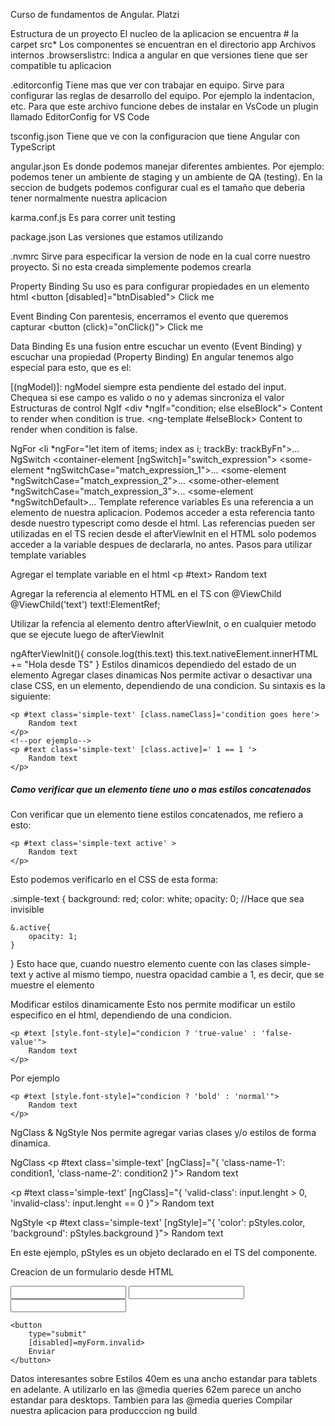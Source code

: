 Curso de fundamentos de Angular. Platzi

Estructura de un proyecto
El nucleo de la aplicacion se encuentra # la carpet src*
Los componentes se encuentran en el directorio app
Archivos internos
.browserslistrc:
Indica a angular en que versiones tiene que ser compatible tu aplicacion

.editorconfig
Tiene mas que ver con trabajar en equipo.
Sirve para configurar las reglas de desarrollo del equipo.
Por ejemplo la indentacion, etc.
Para que este archivo funcione debes de instalar en VsCode un plugin llamado EditorConfig for VS Code

tsconfig.json
Tiene que ve con la configuracion que tiene Angular con TypeScript

angular.json
Es donde podemos manejar diferentes ambientes.
Por ejemplo: podemos tener un ambiente de staging y un ambiente de QA (testing).
En la seccion de budgets podemos configurar cual es el tamaño que deberia tener normalmente nuestra aplicacion

karma.conf.js
Es para correr unit testing

package.json
Las versiones que estamos utilizando

.nvmrc
Sirve para especificar la version de node en la cual corre nuestro proyecto.
Si no esta creada simplemente podemos crearla

Property Binding
Su uso es para configurar propiedades en un elemento html
<button [disabled]="btnDisabled"> Click me </button>

Event Binding
Con parentesis, encerramos el evento que queremos capturar
<button (click)="onClick()"> Click me </button>

Data Binding
Es una fusion entre escuchar un evento (Event Binding) y escuchar una propiedad (Property Binding)
En angular tenemos algo especial para esto, que es el:

[(ngModel)]: ngModel siempre esta pendiente del estado del input. Chequea si ese campo es valido o no y ademas sincroniza el valor
Estructuras de control
NgIf
    <div *ngIf="condition; else elseBlock">
        Content to render when condition is true.
    </div>
    <ng-template #elseBlock>
        Content to render when condition is false.
    </ng-template>

NgFor
    <li *ngFor="let item of items; index as i; trackBy: trackByFn">...</li>
NgSwitch
    <container-element [ngSwitch]="switch_expression">
        <!-- the same view can be shown in more than one case -->
        <some-element *ngSwitchCase="match_expression_1">...</some-element>
        <some-element *ngSwitchCase="match_expression_2">...</some-element>
        <some-other-element *ngSwitchCase="match_expression_3">...</some-other-element>
        <!--default case when there are no matches -->
        <some-element *ngSwitchDefault>...</some-element>
    </container-element>
Template reference variables
Es una referencia a un elemento de nuestra aplicacion. Podemos acceder a esta referencia tanto desde nuestro typescript como desde el html.
Las referencias pueden ser utilizadas en el TS recien desde el afterViewInit
en el HTML solo podemos acceder a la variable despues de declararla, no antes.
Pasos para utilizar template variables

Agregar el template variable en el html
    <p #text>
        Random text
    </p>
Agregar la referencia al elemento HTML en el TS con @ViewChild
@ViewChild('text') text!:ElementRef;

Utilizar la refencia al elemento dentro afterViewInit, o en cualquier metodo que se ejecute luego de afterViewInit

  ngAfterViewInit(){
    console.log(this.text)
    this.text.nativeElement.innerHTML += "Hola desde TS"
  }
Estilos dinamicos dependiedo del estado de un elemento
Agregar clases dinamicas
Nos permite activar o desactivar una clase CSS, en un elemento, dependiendo de una condicion.
Su sintaxis es la siguiente:

    <p #text class='simple-text' [class.nameClass]='condition goes here'>
        Random text
    </p>
    <!--por ejemplo-->
    <p #text class='simple-text' [class.active]=' 1 == 1 '>
        Random text
    </p>

<h5>Como verificar que un elemento tiene uno o mas estilos concatenados</h5>
Con verificar que un elemento tiene estilos concatenados, me refiero a esto:

    <p #text class='simple-text active' >
        Random text
    </p>
Esto podemos verificarlo en el CSS de esta forma:

.simple-text {
    background: red;
    color: white;
    opacity: 0; //Hace que sea invisible

    &.active{
        opacity: 1;
    }
}
Esto hace que, cuando nuestro elemento cuente con las clases simple-text y active al mismo tiempo, nuestra opacidad cambie a 1, es decir, que se muestre el elemento

Modificar estilos dinamicamente
Esto nos permite modificar un estilo especifico en el html, dependiendo de una condicion.

    <p #text [style.font-style]="condicion ? 'true-value' : 'false-value'">
        Random text
    </p>
Por ejemplo

    <p #text [style.font-style]="condicion ? 'bold' : 'normal'">
        Random text
    </p>
NgClass & NgStyle
Nos permite agregar varias clases y/o estilos de forma dinamica.

NgClass
    <p #text class='simple-text' [ngClass]="{
        'class-name-1': condition1,
        'class-name-2': condition2
    }">
        Random text
    </p>
    <!--por ejemplo-->
    <p #text class='simple-text' [ngClass]="{
        'valid-class': input.lenght > 0,
        'invalid-class': input.lenght == 0
    }">
        Random text
    </p>

NgStyle
    <p #text class='simple-text' [ngStyle]="{
        'color': pStyles.color,
        'background': pStyles.background
    }">
        Random text
    </p>
En este ejemplo, pStyles es un objeto declarado en el TS del componente.

Creacion de un formulario desde HTML

<!-- Aqui se declara que es un formulario 'reactivo'.
Esto nos sirve para comprobar que todos los campos esten completados -->
<form #myForm="ngForm">
    <input name="name" type="text">
    <input name="lastname" type="text">
    <input name="password" type="password">

    <button 
        type="submit" 
        [disabled]=myForm.invalid>
        Enviar
    </button>
</form>

Datos interesantes sobre Estilos
40em es una ancho estandar para tablets en adelante. A utilizarlo en las @media queries
62em parece un ancho estandar para desktops. Tambien para las @media queries
Compilar nuestra aplicacion para producccion
ng build
